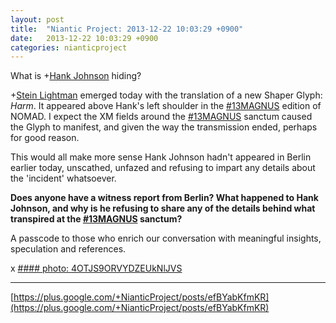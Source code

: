 ```yaml
---
layout: post
title:  "Niantic Project: 2013-12-22 10:03:29 +0900"
date:   2013-12-22 10:03:29 +0900
categories: nianticproject
---
```

What is +[Hank Johnson](https://plus.google.com/117792105926525258257 "") hiding?

+[Stein Lightman](https://plus.google.com/115238965157544465033 "") emerged today with the translation of a new Shaper Glyph: *Harm*. It appeared above Hank's left shoulder in the [#13MAGNUS](https://plus.google.com/s/%2313MAGNUS "") edition of NOMAD. I expect the XM fields around the [#13MAGNUS](https://plus.google.com/s/%2313MAGNUS "") sanctum caused the Glyph to manifest, and given the way the transmission ended, perhaps for good reason.

This would all make more sense Hank Johnson hadn't appeared in Berlin earlier today, unscathed, unfazed and refusing to impart any details about the 'incident' whatsoever.

**Does anyone have a witness report from Berlin? What happened to Hank Johnson, and why is he refusing to share any of the details behind what transpired at the ****[#13MAGNUS](https://plus.google.com/s/%2313MAGNUS "")**** sanctum?**

A passcode to those who enrich our conversation with meaningful insights, speculation and references.

x
[#### photo: 4OTJS9ORVYDZEUkNlJVS](https://lh3.googleusercontent.com/-ACKe4GzzdKw/UrY58hT-AAI/AAAAAAAATpA/eZHR_ffu6Oc/w1200-h675/nomadberlin.png "")
- - -
[https://plus.google.com/+NianticProject/posts/efBYabKfmKR](https://plus.google.com/+NianticProject/posts/efBYabKfmKR)
